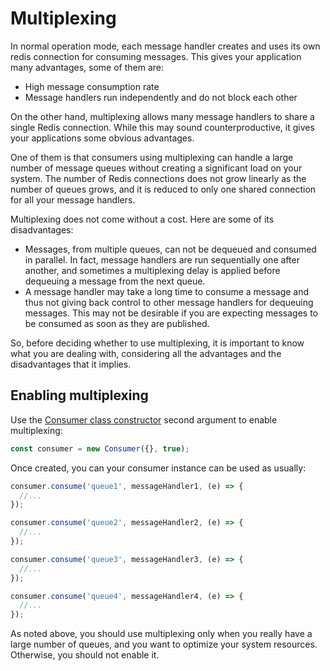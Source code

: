 # Multiplexing

In normal operation mode, each message handler creates and uses its own redis connection for consuming messages. This gives your application many advantages, some of them are:

- High message consumption rate
- Message handlers run independently and do not block each other

On the other hand, multiplexing allows many message handlers to share a single Redis connection. While this may sound counterproductive, it gives your applications some obvious advantages.

One of them is that consumers using multiplexing can handle a large number of message queues without creating a significant load on your system. The number of Redis connections does not grow linearly as the number of queues grows, and it is reduced to only one shared connection for all your message handlers. 

Multiplexing does not come without a cost. Here are some of its disadvantages:

- Messages, from multiple queues, can not be dequeued and consumed in parallel. In fact, message handlers are run sequentially one after another, and sometimes a multiplexing delay is applied before dequeuing a message from the next queue.
- A message handler may take a long time to consume a message and thus not giving back control to other message handlers for dequeuing messages. This may not be desirable if you are expecting messages to be consumed as soon as they are published.

So, before deciding whether to use multiplexing, it is important to know what you are dealing with, considering all the advantages and the disadvantages that it implies.

## Enabling multiplexing

Use the [Consumer class constructor](/docs/api/consumer.md#consumerprototypeconstructor) second argument to enable multiplexing:

```javascript
const consumer = new Consumer({}, true);
```

Once created, you can your consumer instance can be used as usually:

```javascript
consumer.consume('queue1', messageHandler1, (e) => { 
  //... 
});

consumer.consume('queue2', messageHandler2, (e) => {
  //... 
});

consumer.consume('queue3', messageHandler3, (e) => {
  //... 
});

consumer.consume('queue4', messageHandler4, (e) => {
  //... 
});
```

As noted above, you should use multiplexing only when you really have a large number of queues, and you want to optimize your system resources. Otherwise, you should not enable it.


